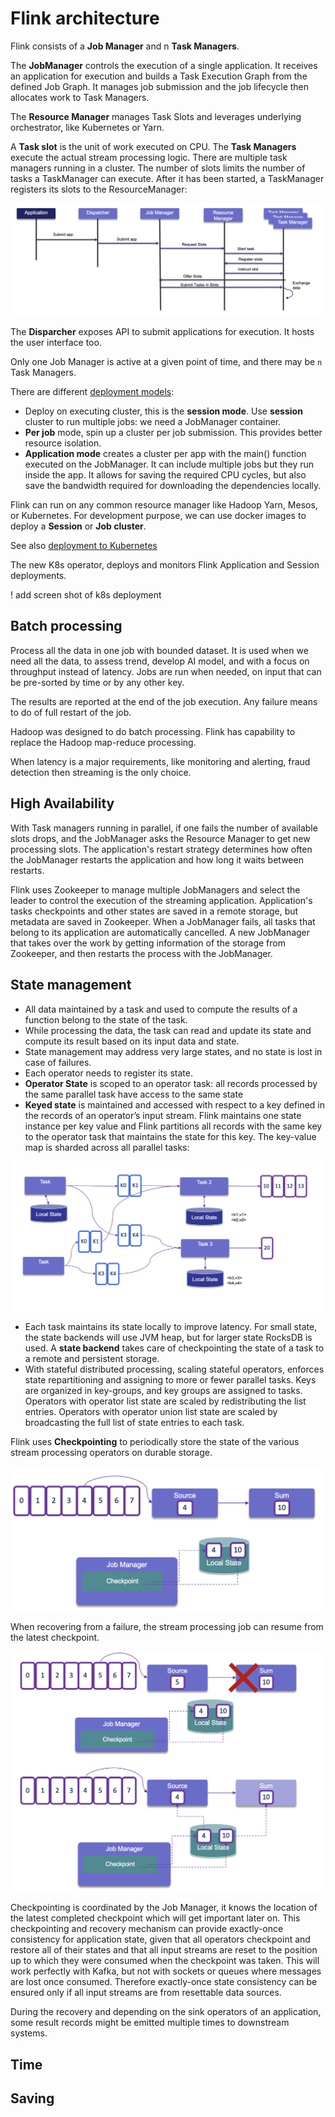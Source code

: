 # Flink architecture

Flink consists of a **Job Manager** and n **Task Managers**. 

The **JobManager** controls the execution of a single application. It receives an application for execution and builds a Task Execution Graph from the defined Job Graph. It manages job submission and the job lifecycle then allocates work to Task Managers.

The **Resource Manager** manages Task Slots and leverages underlying orchestrator, like Kubernetes or Yarn.

A **Task slot** is the unit of work executed on CPU.
The **Task Managers** execute the actual stream processing logic. There are multiple task managers running in a cluster. The number of slots limits the number of tasks a TaskManager can execute. After it has been started, a TaskManager registers its slots to the ResourceManager:

![](./images/flink-components.png)

The **Disparcher** exposes API to submit applications for execution. It hosts the user interface too.

Only one Job Manager is active at a given point of time, and there may be `n` Task Managers.

There are different [deployment models](https://ci.apache.org/projects/flink/flink-docs-release-1.14/ops/deployment/): 

* Deploy on executing cluster, this is the **session mode**. Use **session** cluster to run multiple jobs: we need a JobManager container. 
* **Per job** mode, spin up a cluster per job submission. This provides better resource isolation. 
* **Application mode** creates a cluster per app with the main() function executed on the JobManager. It can include multiple jobs but they run inside the app. It allows for saving the required CPU cycles, but also save the bandwidth required for downloading the dependencies locally.

Flink can run on any common resource manager like Hadoop Yarn, Mesos, or Kubernetes. For development purpose, we can use docker images to deploy a **Session** or **Job cluster**.

See also [deployment to Kubernetes](./k8s-deploy.md)

The new K8s operator, deploys and monitors Flink Application and Session deployments.

! add screen shot of k8s deployment

## Batch processing

Process all the data in one job with bounded dataset. It is used when we need all the data, to assess trend, develop AI model, and with a focus on throughput instead of latency. Jobs are run when needed, on input that can be pre-sorted by time or by any other key.

The results are reported at the end of the job execution. Any failure means to do of full restart of the job.

Hadoop was designed to do batch processing. Flink has capability to replace the Hadoop map-reduce processing.

When latency is a major requirements, like monitoring and alerting, fraud detection then streaming is the only choice.
 
## High Availability


With Task managers running in parallel, if one fails the number of available slots drops, and the JobManager asks the Resource Manager to get new processing slots. The application's restart strategy determines how often the JobManager restarts the application and how long it waits between restarts.

Flink uses Zookeeper to manage multiple JobManagers and select the leader to control the execution of the streaming application. Application's tasks checkpoints and other states are saved in a remote storage, but metadata are saved in Zookeeper. When a JobManager fails, all tasks that belong to its application are automatically cancelled. A new JobManager that takes over the work by getting information of the storage from Zookeeper, and then restarts the process with the JobManager.

## State management

* All data maintained by a task and used to compute the results of a function belong to the state of the task.
* While processing the data, the task can read and update its state and compute its result based on its input data and state.
* State management may address very large states, and no state is lost in case of failures.
* Each operator needs to register its state.
* **Operator State** is scoped to an operator task: all records processed by the same parallel task have access to the same state
* **Keyed state** is maintained and accessed with respect to a key defined in the records of an operator’s input stream. Flink maintains one state instance per key value and Flink partitions all records with the same key to the operator task that maintains the state for this key. The key-value map is sharded across all parallel tasks:

![](./images/key-state.png)

* Each task maintains its state locally to improve latency. For small state, the state backends will use JVM heap, but for larger state RocksDB is used. A **state backend** takes care of checkpointing the state of a task to a remote and persistent storage.
* With stateful distributed processing, scaling stateful operators, enforces state repartitioning and assigning to more or fewer parallel tasks. Keys are organized in key-groups, and key groups are assigned to tasks. Operators with operator list state are scaled by redistributing the list entries. Operators with operator union list state are scaled by broadcasting the full list of state entries to each task.

Flink uses **Checkpointing** to periodically store the state of the various stream processing operators on durable storage. 

![](./images/checkpoint.png)

When recovering from a failure, the stream processing job can resume from the latest checkpoint. 

![](./images/recover-checkpoint.png)

Checkpointing is coordinated by the Job Manager, it knows the location of the latest completed checkpoint which will get important later on. This checkpointing and recovery mechanism can provide exactly-once consistency for application state, given that all operators checkpoint and restore all of their states and that all input streams are reset to the position up to which they were consumed when the checkpoint was taken. This will work perfectly with Kafka, but not with sockets or queues where messages are lost once consumed. Therefore exactly-once state consistency can be ensured only if all input streams are from resettable data sources.

During the recovery and depending on the sink operators of an application, some result records might be emitted multiple times to downstream systems.


## Time 

## Saving 